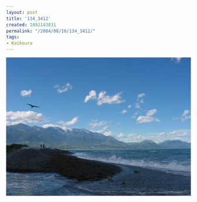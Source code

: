 ```yaml
---
layout: post
title: '134_3412'
created: 1092143831
permalink: "/2004/08/10/134_3412/"
tags:
- Kaikoura
---
```


<img src="/image/images/134_3412-1185.jpg"/>

